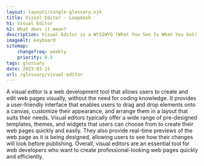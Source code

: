 ```yaml
--- 
layout: layouts/single-glossary.njk
title: Visual Editor - Loopdash
h1: Visual Editor
h2: What does it mean?
description: Visual Editor is a WYSIWYG (What You See Is What You Get) editor in WordPress that allows users to create and edit content visually without needing to know HTML or CSS.
imageAlt: keyboard
sitemap:
	changefreq: weekly
	priority: 0.5
tags: glossary
date: 2023-03-15
url: /glossary/visual-editor
---
```


A visual editor is a web development tool that allows users to create and edit web pages visually, without the need for coding knowledge. It provides a user-friendly interface that enables users to drag and drop elements onto a canvas, customize their appearance, and arrange them in a layout that suits their needs. Visual editors typically offer a wide range of pre-designed templates, themes, and widgets that users can choose from to create their web pages quickly and easily. They also provide real-time previews of the web page as it is being designed, allowing users to see how their changes will look before publishing. Overall, visual editors are an essential tool for web developers who want to create professional-looking web pages quickly and efficiently.
